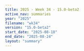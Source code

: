 ```yaml
---
title: 2025 - Week 34 - 15.0-beta2
active_nav: summaries
year: "2025"
filename: "wk34"
version: "15.0-beta2"
start_date: "2025-08-18"
end_date: "2025-08-24"
layout: "summary"
---
```

